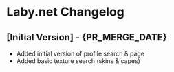 # Laby.net Changelog

## [Initial Version] - {PR_MERGE_DATE}

- Added initial version of profile search & page
- Added basic texture search (skins & capes)